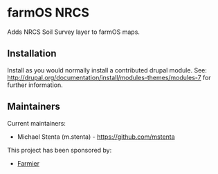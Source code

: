# farmOS NRCS

Adds NRCS Soil Survey layer to farmOS maps.

## Installation

Install as you would normally install a contributed drupal module. See:
http://drupal.org/documentation/install/modules-themes/modules-7 for further
information.

## Maintainers

Current maintainers:
* Michael Stenta (m.stenta) - https://github.com/mstenta

This project has been sponsored by:
* [Farmier](http://farmier.com)

